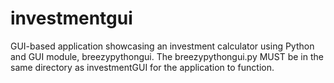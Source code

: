 # investmentgui
GUI-based application showcasing an investment calculator using Python and GUI module, breezypythongui.
The breezypythongui.py MUST be in the same directory as investmentGUI for the application to function.
